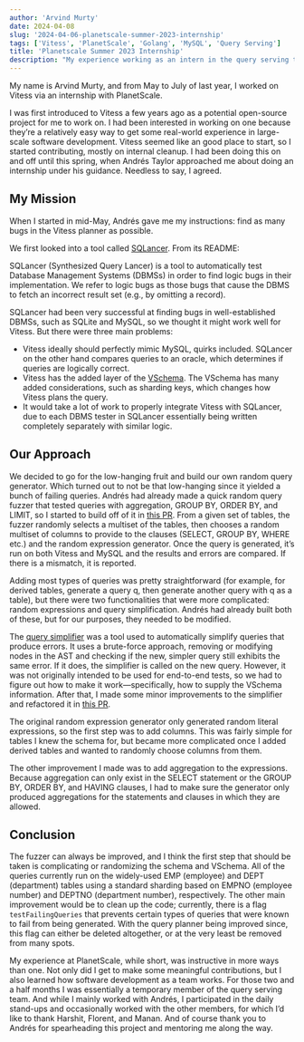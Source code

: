 ```yaml
---
author: 'Arvind Murty'
date: 2024-04-08
slug: '2024-04-06-planetscale-summer-2023-internship'
tags: ['Vitess', 'PlanetScale', 'Golang', 'MySQL', 'Query Serving']
title: 'Planetscale Summer 2023 Internship'
description: "My experience working as an intern in the query serving team for PlanetScale"
---
```


My name is Arvind Murty, and from May to July of last year, I worked on Vitess via an internship with PlanetScale.

I was first introduced to Vitess a few years ago as a potential open-source project for me to work on. I had been interested in working on one because they’re a relatively easy way to get some real-world experience in large-scale software development. Vitess seemed like an good place to start, so I started contributing, mostly on internal cleanup. I had been doing this on and off until this spring, when Andrés Taylor approached me about doing an internship under his guidance. Needless to say, I agreed. 

## My Mission

When I started in mid-May, Andrés gave me my instructions: find as many bugs in the Vitess planner as possible.

We first looked into a tool called [SQLancer](https://github.com/sqlancer/sqlancer). From its README:

SQLancer (Synthesized Query Lancer) is a tool to automatically test Database Management Systems (DBMSs) in order to find logic bugs in their implementation. We refer to logic bugs as those bugs that cause the DBMS to fetch an incorrect result set (e.g., by omitting a record).

SQLancer had been very successful at finding bugs in well-established DBMSs, such as SQLite and MySQL, so we thought it might work well for Vitess. But there were three main problems:

* Vitess ideally should perfectly mimic MySQL, quirks included. SQLancer on the other hand compares queries to an oracle, which determines if queries are logically correct.
* Vitess has the added layer of the [VSchema](https://vitess.io/docs/19.0/reference/features/vschema/). The VSchema has many added considerations, such as sharding keys, which changes how Vitess plans the query.
* It would take a lot of work to properly integrate Vitess with SQLancer, due to each DBMS tester in SQLancer essentially being written completely separately with similar logic.

## Our Approach


We decided to go for the low-hanging fruit and build our own random query generator. Which turned out to not be that low-hanging since it yielded a bunch of failing queries. Andrés had already made a quick random query fuzzer that tested queries with aggregation, GROUP BY, ORDER BY, and LIMIT, so I started to build off of it in [this PR](https://github.com/vitessio/vitess/pull/13260). From a given set of tables, the fuzzer randomly selects a multiset of the tables, then chooses a random multiset of columns to provide to the clauses (SELECT, GROUP BY, WHERE etc.) and the random expression generator. Once the query is generated, it’s run on both Vitess and MySQL and the results and errors are compared. If there is a mismatch, it is reported.

Adding most types of queries was pretty straightforward (for example, for derived tables, generate a query q, then generate another query with q as a table), but there were two functionalities that were more complicated: random expressions and query simplification. Andrés had already built both of these, but for our purposes, they needed to be modified.

The [query simplifier](https://systay.github.io/2022/01/06/automatically-simplifying-queries.html) was a tool used to automatically simplify queries that produce errors. It uses a brute-force approach, removing or modifying nodes in the AST and checking if the new, simpler query still exhibits the same error. If it does, the simplifier is called on the new query. However, it was not originally intended to be used for end-to-end tests, so we had to figure out how to make it work—specifically, how to supply the VSchema information. After that, I made some minor improvements to the simplifier and refactored it in [this PR](https://github.com/vitessio/vitess/pull/13636).

The original random expression generator only generated random literal expressions, so the first step was to add columns. This was fairly simple for tables I knew the schema for, but became more complicated once I added derived tables and wanted to randomly choose columns from them.

The other improvement I made was to add aggregation to the expressions. Because aggregation can only exist in the SELECT statement or the GROUP BY, ORDER BY, and HAVING clauses, I had to make sure the generator only produced aggregations for the statements and clauses in which they are allowed.

## Conclusion

The fuzzer can always be improved, and I think the first step that should be taken is complicating or randomizing the schema and VSchema. All of the queries currently run on the widely-used EMP (employee) and DEPT (department) tables using a standard sharding based on EMPNO (employee number) and DEPTNO (department number), respectively. The other main improvement would be to clean up the code; currently, there is a flag `testFailingQueries` that prevents certain types of queries that were known to fail from being generated. With the query planner being improved since, this flag can either be deleted altogether, or at the very least be removed from many spots.

My experience at PlanetScale, while short, was instructive in more ways than one. Not only did I get to make some meaningful contributions, but I also learned how software development as a team works. For those two and a half months I was essentially a temporary member of the query serving team. And while I mainly worked with Andrés, I participated in the daily stand-ups and occasionally worked with the other members, for which I’d like to thank Harshit, Florent, and Manan. And of course thank you to Andrés for spearheading this project and mentoring me along the way.
